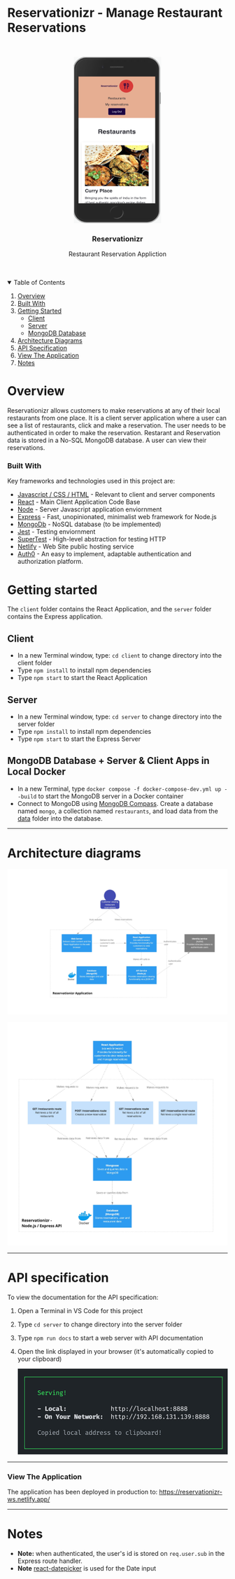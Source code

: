 # Reservationizr - Manage Restaurant Reservations

<!-- PROJECT LOGO -->
<br />
<p align="center">
  <a href="">
    <img src="docs/design/design-restaurants-read-mobile-01.png" alt="Logo" width="200" height="380">
  </a>

  <h3 align="center">Reservationizr</h3>

  <p align="center">
    Restaurant Reservation Appliction
    <br />
    <br />
    <br />
  </p>
</p>

<!-- TABLE OF CONTENTS -->
<details open="open">
  <summary>Table of Contents</summary>
  <ol>
    <li><a href="#overview">Overview</a></li>
    <li><a href="#built-with">Built With</a></li>
    <li><a href="#getting-started">Getting Started</a>
          <ul>
        <li><a href="#client">Client</a></li>
        <li><a href="#server">Server</a></li>
        <li><a href="#mongodb-database">MongoDB Database</a></li>
      </ul></li>
    <li><a href="#architecture-diagrams">Architecture Diagrams</a></li>
    <li><a href="#api-specification">API Specification</a></li>
    <li><a href="#view-the-application">View The Application</a></li>
    <li><a href="#notes">Notes</a></li>
  </ol>
</details>

# Overview

Reservationizr allows customers to make reservations at any of their local restaurants from one place. It is a client server application where a user can see a list of restaurants, click and make a reservation. The user needs to be authenticated in order to make the reservation. Restarant and Reservation data is stored in a No-SQL MongoDB database. A user can view their reservations.

### Built With

Key frameworks and technologies used in this project are:

- [Javascript / CSS / HTML](https://developer.mozilla.org) - Relevant to client and server components
- [React](https://reactjs.org/) - Main Client Application Code Base
- [Node](https://nodejs.org/) - Server Javascript application enviornment
- [Express](http://expressjs.com/) - Fast, unopinionated, minimalist web framework for Node.js
- [MongoDb](https://www.mongodb.com/) - NoSQL database (to be implemented)
- [Jest](https://jestjs.io/) - Testing enviornment
- [SuperTest](https://www.npmjs.com/package/supertest) - High-level abstraction for testing HTTP
- [Netlify](https://www.netlify.com/) - Web Site public hosting service
- [Auth0](https://auth0.com/) - An easy to implement, adaptable authentication and authorization platform.

# Getting started

The `client` folder contains the React Application, and the `server` folder contains the Express application.

## Client

- In a new Terminal window, type: `cd client` to change directory into the client folder
- Type `npm install` to install npm dependencies
- Type `npm start` to start the React Application

## Server

- In a new Terminal window, type: `cd server` to change directory into the server folder
- Type `npm install` to install npm dependencies
- Type `npm start` to start the Express Server

## MongoDB Database + Server & Client Apps in Local Docker

- In a new Terminal, type `docker compose -f docker-compose-dev.yml up --build` to start the MongoDB server in a Docker container
- Connect to MongoDB using [MongoDB Compass](https://www.mongodb.com/products/compass). Create a database named `mongo`, a collection named `restaurants`, and load data from the [data](./data) folder into the database.

---

# Architecture diagrams

![architecture diagram](docs/software-architecture.jpg)

![architecture diagram](docs/software-architecture-2.jpg)

---

# API specification

To view the documentation for the API specification:

1. Open a Terminal in VS Code for this project
2. Type `cd server` to change directory into the server folder
3. Type `npm run docs` to start a web server with API documentation
4. Open the link displayed in your browser (it's automatically copied to your clipboard)

   ![api docs](docs/api-docs.png)

---

### View The Application

The application has been deployed in production to: https://reservationizr-ws.netlify.app/

---

# Notes

- **Note:** when authenticated, the user's id is stored on `req.user.sub` in the Express route handler.
- **Note** [react-datepicker](https://github.com/Hacker0x01/react-datepicker) is used for the Date input
